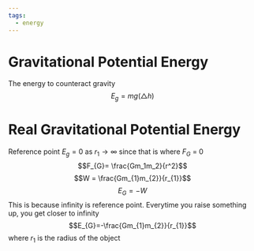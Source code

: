```yaml
---
tags:
  - energy
---
```

# Gravitational Potential Energy
The energy to counteract gravity
$$E_{g} = mg(\triangle h)$$
# Real Gravitational Potential Energy
Reference point $E_{g}=0$ as $r_{1}\to \infty$ since that is where $F_G$ = 0
$$F_{G}= \frac{Gm_1m_2}{r^2}$$
$$W = \frac{Gm_{1}m_{2}}{r_{1}}$$
$$E_{G}=-W$$
This is because infinity is reference point. Everytime you raise something up, you get closer to infinity
$$E_{G}=-\frac{Gm_{1}m_{2}}{r_{1}}$$
where $r_{1}$ is the radius of the object

